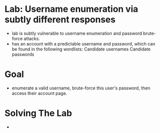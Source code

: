 # Lab: Username enumeration via subtly different responses
- lab is subtly vulnerable to username enumeration and password brute-force attacks.
- has an account with a predictable username and password, which can be found in the following wordlists:
Candidate usernames
Candidate passwords
# Goal
- enumerate a valid username, brute-force this user's password, then access their account page.
# Solving The Lab
- 
